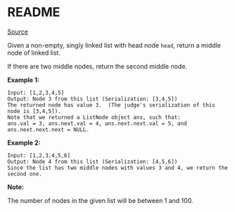 # README #

[Source](https://leetcode.com/problems/middle-of-the-linked-list/description/)

Given a non-empty, singly linked list with head node `head`, return a middle node of linked list.

If there are two middle nodes, return the second middle node.

 

**Example 1:**

```
Input: [1,2,3,4,5]
Output: Node 3 from this list (Serialization: [3,4,5])
The returned node has value 3.  (The judge's serialization of this node is [3,4,5]).
Note that we returned a ListNode object ans, such that:
ans.val = 3, ans.next.val = 4, ans.next.next.val = 5, and ans.next.next.next = NULL.
```

**Example 2:**

```
Input: [1,2,3,4,5,6]
Output: Node 4 from this list (Serialization: [4,5,6])
Since the list has two middle nodes with values 3 and 4, we return the second one.
```
 

**Note:**

The number of nodes in the given list will be between 1 and 100.
